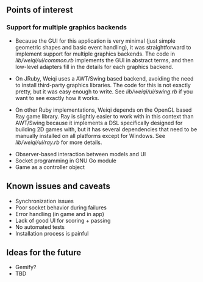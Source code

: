 ## Points of interest


### Support for multiple graphics backends

- Because the GUI for this application is very minimal (just simple
  geometric shapes and basic event handling), it was straightforward
  to implement support for multiple graphics backends. The code in 
  _lib/weiqi/ui/common.rb_ implements the GUI in abstract terms,
  and then low-level adapters fill in the details for each graphics
  backend.

- On JRuby, Weiqi uses a AWT/Swing based backend, avoiding
  the need to install third-party graphics libraries. The code
  for this is not exactly pretty, but it was easy enough to write.
  See _lib/weiqi/ui/swing.rb_ if you want to see exactly how it works.

- On other Ruby implementations, Weiqi depends on the OpenGL based
  Ray game library. Ray is slightly easier to work with in this context
  than AWT/Swing because it implements a DSL specifically designed for
  building 2D games with, but it has several dependencies that need
  to be manually installed on all platforms except for Windows. See
  _lib/weiqi/ui/ray.rb_ for more details.

* Observer-based interaction between models and UI
* Socket programming in GNU Go module
* Game as a controller object

## Known issues and caveats

* Synchronization issues
* Poor socket behavior during failures
* Error handling (in game and in app)
* Lack of good UI for scoring + passing
* No automated tests
* Installation process is painful

## Ideas for the future

* Gemify?
* TBD
